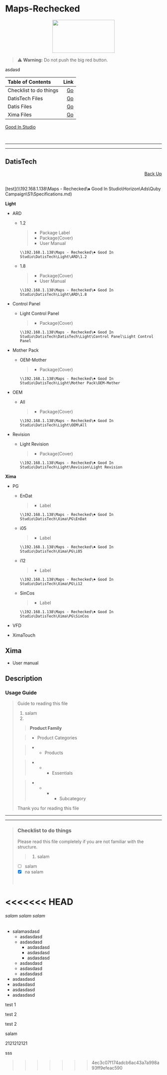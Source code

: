[GS]:http://www.GoodInStudio.ir

# Maps-Rechecked 

<center>

[<img src="File/Logo.jpg" width="200" height="106">][GS]

</center>

> :warning: **Warning:** Do not push the big red button. 

asdasd

[Comments]: Comments 

| Table of Contents | Link |
|:--- | ---:|
| Checklist to do things   | [Go](#Checklist-to-do-things) |
| DatisTech Files | [Go](#DatisTech) |
| Datis Files | [Go](#Datis) |
| Xima Files | [Go](#Xima) |

[Good In Studio][GS]

<br>

___
___

##  DatisTech 

<div style='text-align: right;'>

[Back Up](#Maps-Rechecked)

</div>

<br>
[test](\\192.168.1.138\Maps - Rechecked\♠ Good In Studio\Horizon\Ads\Quby Campaign\S1\Specifications.md)
<br>

**Light**

- ARD

  - 1.2
  
    >- Package Label
    >- Package(Cover)
    >- User Manual
    
        \\192.168.1.138\Maps - Rechecked\♠ Good In Studio\DatisTech\Light\ARD\1.2

  - 1.8

    >- Package(Cover) 
    >- User Manual
  
        \\192.168.1.138\Maps - Rechecked\♠ Good In Studio\DatisTech\Light\ARD\1.8

- Control Panel

  - Light Control Panel
 
    >- Package(Cover)
  
        \\192.168.1.138\Maps - Rechecked\♠ Good In Studio\DatisTech\DatisTech\Light\Control Panel\Light Control Panel


- Mother Pack

  - OEM-Mother

    >- Package(Cover)
  
        \\192.168.1.138\Maps - Rechecked\♠ Good In Studio\DatisTech\Light\Mother Pack\OEM-Mother


- OEM

  - All
  
      >- Package(Cover)
  
        \\192.168.1.138\Maps - Rechecked\♠ Good In Studio\DatisTech\Light\OEM\All
  

- Revision

  - Light Revision
  
      >- Package(Cover)
  
        \\192.168.1.138\Maps - Rechecked\♠ Good In Studio\DatisTech\Light\Revision\Light Revision


**Xima**

- PG

  - EnDat
    
    >- Label
    
        \\192.168.1.138\Maps - Rechecked\♠ Good In Studio\DatisTech\Xima\PG\EnDat

  - i05
    
    >- Label
    
        \\192.168.1.138\Maps - Rechecked\♠ Good In Studio\DatisTech\Xima\PG\i05
  
  - i12
    
    >- Label
    
        \\192.168.1.138\Maps - Rechecked\♠ Good In Studio\DatisTech\Xima\PG\i12
  
  - SinCos
    
    >- Label
    
        \\192.168.1.138\Maps - Rechecked\♠ Good In Studio\DatisTech\Xima\PG\SinCos

- VFD

- XimaTouch

## Xima

- User manual

## Description

### Usage Guide

> Guide to reading this file
> 1. salam
> 2.
>
>> **Product Family**
>
>> - Product Categories
>
>> - - Products
>
>> - - - Essentials
>
>> - - - - Subcategory
>
>Thank you for reading this file
>


___
___


> ### Checklist to do things
>
> Please read this file completely if you are not familiar with the structure.
>> 1. salam 
>
> - [ ] salam
> - [x] na salam 
> 
><br>
<<<<<<< HEAD
=======

###### salam salam salam

- salamasdasd
  - asdasdasd
  - asdasdasd
    - asdasdasd
    - asdasdasd
    - asdasdasd
  - asdasdasd
  - asdasdasd
  - asdasdasd
- asdasdasd
- asdasdasd
- asdasdasd
- asdasdasd

test 1

test 2

test 2

salam

2121212121

sss
>>>>>>> 4ec3c07f174adcb6ac43a7a998a93ff9efeac590
